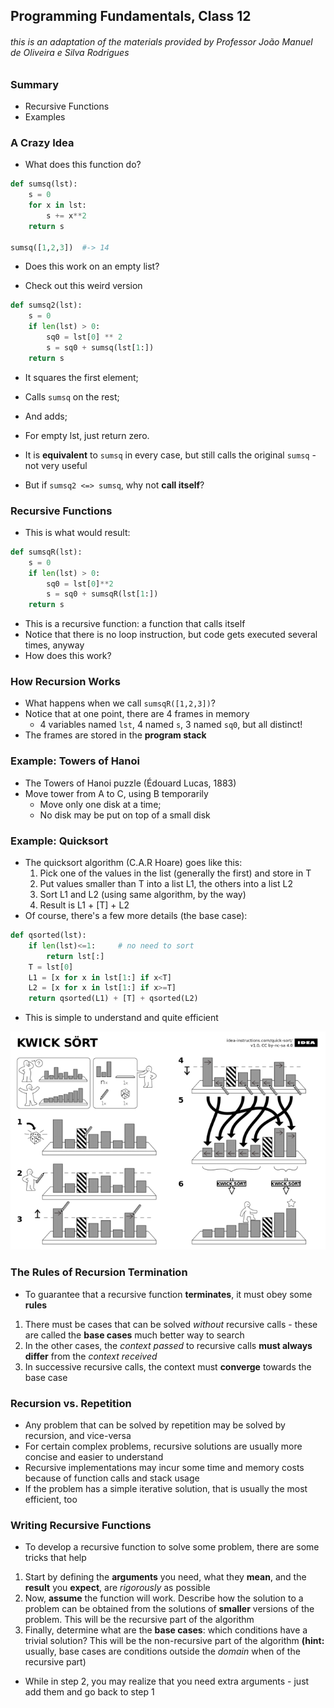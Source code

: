 ## Programming Fundamentals, Class 12

###### this is an adaptation of the materials provided by Professor João Manuel de Oliveira e Silva Rodrigues



### Summary

* Recursive Functions
* Examples



### A Crazy Idea

* What does this function do?

```python
def sumsq(lst):
    s = 0
    for x in lst:
        s += x**2
	return s

sumsq([1,2,3])	#-> 14
```



* Does this work on an empty list? 

* Check out this weird version

```python
def sumsq2(lst):
    s = 0
    if len(lst) > 0:
        sq0 = lst[0] ** 2
        s = sq0 + sumsq(lst[1:])
	return s
```



* It squares the first element;

* Calls `sumsq` on the rest;

* And adds;

* For empty lst, just return zero.

  

* It is **equivalent** to `sumsq` in every case, but still calls the original `sumsq` - not very useful
  
* But if `sumsq2 <=> sumsq`, why not **call itself**?



### Recursive Functions

* This is what would result:

```python
def sumsqR(lst):
    s = 0
    if len(lst) > 0:
        sq0 = lst[0]**2
        s = sq0 + sumsqR(lst[1:])
    return s
```



* This is a recursive function: a function that calls itself
* Notice that there is no loop instruction, but code gets executed several times, anyway
* How does this work?



### How Recursion Works

* What happens when we call `sumsqR([1,2,3])`?
* Notice that at one point, there are 4 frames in memory
  * 4 variables named `lst`, 4 named `s`, 3 named `sq0`, but all distinct!
* The frames are stored in the **program stack**



### Example: Towers of Hanoi

* The Towers of Hanoi puzzle (Édouard Lucas, 1883)
* Move tower from A to C, using B temporarily
  * Move only one disk at a time;
  * No disk may be put on top of a small disk



### Example: Quicksort

* The quicksort algorithm (C.A.R Hoare) goes like this:
  1. Pick one of the values in the list (generally the first) and store in T
  2. Put values smaller than T into a list L1, the others into a list L2
  3. Sort L1 and L2 (using same algorithm, by the way)
  4. Result is L1 + [T] + L2
* Of course, there's a few more details (the base case):

```python
def qsorted(lst):
    if len(lst)<=1:		# no need to sort
        return lst[:]
    T = lst[0]
    L1 = [x for x in lst[1:] if x<T]
    L2 = [x for x in lst[1:] if x>=T]
    return qsorted(L1) + [T] + qsorted(L2)
```



* This is simple to understand and quite efficient

<img src="../../img/kwicksort.png">



### The Rules of Recursion Termination

* To guarantee that a recursive function **terminates**, it must obey some **rules**

1. There must be cases that can be solved *without* recursive calls - these are called the **base cases** much better way to search
2. In the other cases, the *context passed* to recursive calls **must always differ** from the *context received*
3. In successive recursive calls, the context must **converge** towards the base case



### Recursion vs. Repetition

* Any problem that can be solved by repetition may be solved by recursion, and vice-versa
* For certain complex problems, recursive solutions are usually more concise and easier to understand
* Recursive implementations may incur some time and memory costs because of function calls and stack usage
* If the problem has a simple iterative solution, that is usually the most efficient, too



### Writing Recursive Functions 

* To develop a recursive function to solve some problem, there are some tricks that help

1. Start by defining the **arguments** you need, what they **mean**, and the **result** you **expect**, are *rigorously* as possible
2. Now, **assume** the function will work. Describe how the solution to a problem can be obtained from the solutions of **smaller** versions of the problem. This will be the recursive part of the algorithm
3. Finally, determine what are the **base cases**: which conditions have a trivial solution? This will be the non-recursive part of the algorithm **(hint:** usually, base cases are conditions outside the *domain* when of the recursive part)

* While in step 2, you may realize that you need extra arguments - just add them and go back to step 1
